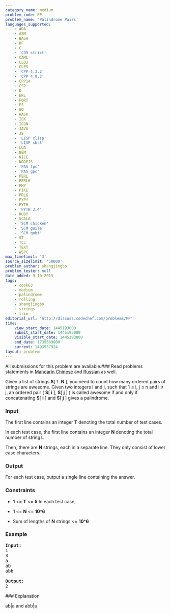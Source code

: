 ```yaml
---
category_name: medium
problem_code: PP
problem_name: 'Palindrome Pairs'
languages_supported:
    - ADA
    - ASM
    - BASH
    - BF
    - C
    - 'C99 strict'
    - CAML
    - CLOJ
    - CLPS
    - 'CPP 4.3.2'
    - 'CPP 4.9.2'
    - CPP14
    - CS2
    - D
    - ERL
    - FORT
    - FS
    - GO
    - HASK
    - ICK
    - ICON
    - JAVA
    - JS
    - 'LISP clisp'
    - 'LISP sbcl'
    - LUA
    - NEM
    - NICE
    - NODEJS
    - 'PAS fpc'
    - 'PAS gpc'
    - PERL
    - PERL6
    - PHP
    - PIKE
    - PRLG
    - PYPY
    - PYTH
    - 'PYTH 3.4'
    - RUBY
    - SCALA
    - 'SCM chicken'
    - 'SCM guile'
    - 'SCM qobi'
    - ST
    - TCL
    - TEXT
    - WSPC
max_timelimit: '3'
source_sizelimit: '50000'
problem_author: shangjingbo
problem_tester: null
date_added: 9-10-2015
tags:
    - cook63
    - medium
    - palindrome
    - rolling
    - shangjingbo
    - strings
    - trie
editorial_url: 'http://discuss.codechef.com/problems/PP'
time:
    view_start_date: 1445193000
    submit_start_date: 1445193000
    visible_start_date: 1445193000
    end_date: 1735669800
    current: 1493557924
layout: problem
---
```

All submissions for this problem are available.###  Read problems statements in [Mandarin Chinese](http://www.codechef.com/download/translated/COOK63/mandarin/PP.pdf) and [Russian](http://www.codechef.com/download/translated/COOK63/russian/PP.pdf) as well.

Given a list of strings **S**\[ 1..**N** \], you need to count how many ordered pairs of strings are awesome. Given two integers i and j, such that 1 ≤ i, j ≤ n and i ≠ j, an ordered pair ( **S**\[ **i** \], **S**\[ **j** \] ) is called awesome if and only if concatenating **S**\[ **i** \] and **S**\[ **j** \] gives a palindrome.

### Input

The first line contains an integer **T** denoting the total number of test cases.

In each test case, the first line contains an integer **N** denoting the total number of strings.

Then, there are **N** strings, each in a separate line. They only consist of lower case characters.

### Output

For each test case, output a single line containing the answer.

### Constraints

- **1** <= **T** <= **5**
In each test case,

- **1** <= **N** <= **10^6**
- Sum of lengths of **N** strings <= **10^6**

### Example

<pre><b>Input:</b>
1
3
a
ab
abb

<b>Output:</b>
2
</pre>### Explanation

ab|a and abb|a
